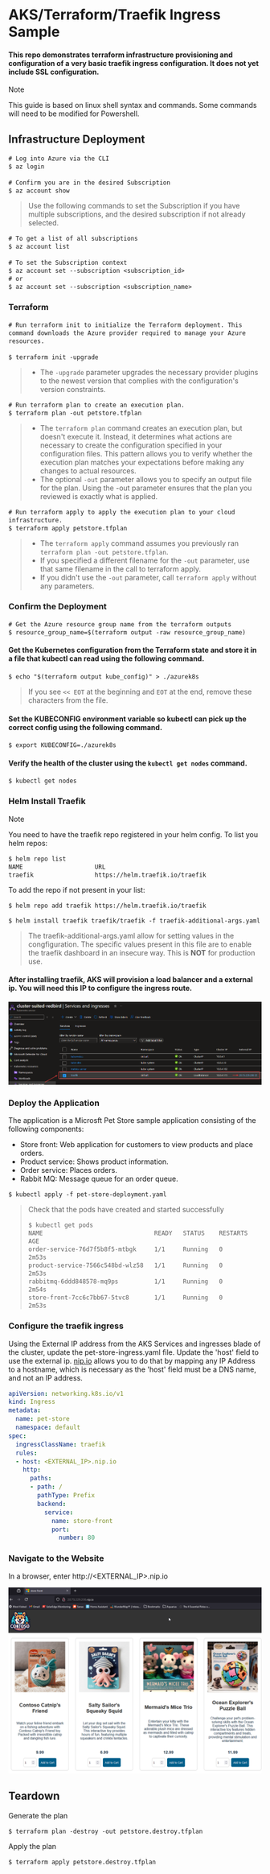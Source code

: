# AKS/Terraform/Traefik Ingress Sample

#### This repo demonstrates terraform infrastructure provisioning and configuration of a very basic traefik ingress configuration. It does not yet include SSL configuration.
> [!NOTE]
> This guide is based on linux shell syntax and commands. Some commands will need to be modified for Powershell.

## Infrastructure Deployment
```
# Log into Azure via the CLI
$ az login

# Confirm you are in the desired Subscription
$ az account show
```

> Use the following commands to set the Subscription if you have 
> multiple subscriptions, and the desired subscription if not already selected.
```
# To get a list of all subscriptions
$ az account list

# To set the Subscription context
$ az account set --subscription <subscription_id>
# or
$ az account set --subscription <subscription_name>
```
### Terraform

```
# Run terraform init to initialize the Terraform deployment. This command downloads the Azure provider required to manage your Azure resources. 

$ terraform init -upgrade
```
> - The ```-upgrade``` parameter upgrades the necessary provider plugins to the newest version that complies with the configuration's version constraints.
```
# Run terraform plan to create an execution plan.
$ terraform plan -out petstore.tfplan
```
> - The ```terraform plan``` command creates an execution plan, but doesn't execute it. Instead, it determines what actions are necessary to create the configuration specified in your configuration files. This pattern allows you to verify whether the execution plan matches your expectations before making any changes to actual resources.
>- The optional ```-out``` parameter allows you to specify an output file for the plan. Using the -out parameter ensures that the plan you reviewed is exactly what is applied.
```
# Run terraform apply to apply the execution plan to your cloud infrastructure.
$ terraform apply petstore.tfplan
```
>  - The ```terraform apply``` command assumes you previously ran ```terraform plan -out petstore.tfplan```.
>  - If you specified a different filename for the ```-out``` parameter, use that same filename in the call to terraform apply.
> - If you didn't use the ```-out``` parameter, call ```terraform apply``` without any parameters.

### Confirm the Deployment
```
# Get the Azure resource group name from the terraform outputs
$ resource_group_name=$(terraform output -raw resource_group_name)
```

#### Get the Kubernetes configuration from the Terraform state and store it in a file that kubectl can read using the following command.
```
$ echo "$(terraform output kube_config)" > ./azurek8s
```
> If you see ```<< EOT``` at the beginning and ```EOT``` at the end, remove these characters from the file. 

#### Set the KUBECONFIG environment variable so kubectl can pick up the correct config using the following command.
```
$ export KUBECONFIG=./azurek8s
```

#### Verify the health of the cluster using the ```kubectl get nodes``` command.
```
$ kubectl get nodes
```

### Helm Install Traefik
> [!NOTE]
> You need to have the traefik repo registered in your helm config.
> To list you helm repos:
> ```
> $ helm repo list
> NAME                    URL
> traefik                 https://helm.traefik.io/traefik
> ```
> 
> To add the repo if not present in your list:
> ```
> $ helm repo add traefik https://helm.traefik.io/traefik
>```


```
$ helm install traefik traefik/traefik -f traefik-additional-args.yaml
```
> The traefik-additional-args.yaml allow for setting values in the congfiguration. The specific values present in
> this file are to enable the traefik dashboard in an insecure way. This is **NOT** for production use.

#### After installing traefik, AKS will provision a load balancer and a external ip. You will need this IP to configure the ingress route.
![traefik load balancer public ip](/images/traefik-public-ip.png)

### Deploy the Application
The application is a Microsft Pet Store sample application consisting of the following components:
 - Store front: Web application for customers to view products and place orders.
 - Product service: Shows product information.
 - Order service: Places orders.
 - Rabbit MQ: Message queue for an order queue.

```
$ kubectl apply -f pet-store-deployment.yaml
```
> Check that the pods have created and started successfully
> ```
> $ kubectl get pods
> NAME                               READY   STATUS    RESTARTS   AGE
> order-service-76d7f5b8f5-mtbgk     1/1     Running   0          2m53s
> product-service-7566c548bd-wlz58   1/1     Running   0          2m53s
> rabbitmq-6ddd848578-mq9ps          1/1     Running   0          2m54s
> store-front-7cc6c7bb67-5tvc8       1/1     Running   0          2m53s
> ```

### Configure the traefik ingress
Using the External IP address from the AKS Services and ingresses blade of the cluster, update the pet-store-ingress.yaml file. Update the 'host' field to use the external ip. [nip.io](https://nip.io) allows you to do that by mapping any IP Address to a hostname, which is necessary as the 'host' field must be a DNS name, and not an IP address. 
``` yaml
apiVersion: networking.k8s.io/v1
kind: Ingress
metadata:
  name: pet-store
  namespace: default
spec:
  ingressClassName: traefik
  rules:
  - host: <EXTERNAL_IP>.nip.io
    http:
      paths:
      - path: /
        pathType: Prefix
        backend:
          service:
            name: store-front
            port:
              number: 80
```

### Navigate to the Website
In a browser, enter http://<EXTERNAL_IP>.nip.io

![Pet Store Page](/images/pet-store.png)

## Teardown
Generate the plan
```
$ terraform plan -destroy -out petstore.destroy.tfplan
```
Apply the plan
```
$ terraform apply petstore.destroy.tfplan
```
